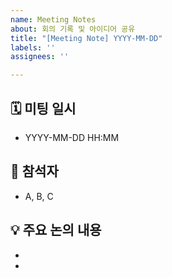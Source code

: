 ```yaml
---
name: Meeting Notes
about: 회의 기록 및 아이디어 공유
title: "[Meeting Note] YYYY-MM-DD"
labels: ''
assignees: ''

---
```


## 🗓️ 미팅 일시

- YYYY-MM-DD HH:MM

## 👥 참석자

- A, B, C

## 💡 주요 논의 내용

-
-
